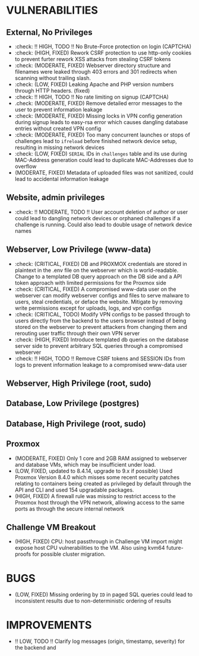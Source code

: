# VULNERABILITIES

## External, No Privileges
- :check: !! HIGH, TODO !! No Brute-Force protection on login (CAPTCHA)
- :check: (HIGH, FIXED) Rework CSRF protection to use http-only cookies to prevent furter rework XSS attacks from stealing CSRF tokens
- :check: (MODERATE, FIXED) Webserver directory structure and filenames were leaked through 403 errors and 301 redirects when scanning without trailing slash.
- :check: (LOW, FIXED) Leaking Apache and PHP version numbers through HTTP headers. (fixed)
- :check: !! HIGH, TODO !! No rate limiting on signup (CAPTCHA)
- .check: (MODERATE, FIXED) Remove detailed error messages to the user to prevent information leakage
- :check: (MODERATE, FIXED) Missing locks in VPN config generation during signup leads to easy-rsa error which causes dangling database entries without created VPN config
- :check: (MODERATE, FIXED) Too many concurrent launches or stops of challenges lead to `ifreload` before finished network device setup, resulting in missing network devices
- :check: (LOW, FIXED) `SERIAL` IDs in `challenges` table and its use during MAC-Address generation could lead to duplicate MAC-Addresses due to overflow
- (MODERATE, FIXED) Metadata of uploaded files was not sanitized, could lead to accidental information leakage

## Website, admin privileges
- :check: !! MODERATE, TODO !! User account deletion of author or user could lead to dangling network devices or orphaned challenges if a challenge is running. Could also lead to double usage of network device names


## Webserver, Low Privilege (www-data)
- :check: (CRITICAL, FIXED) DB and PROXMOX credentials are stored in plaintext in the .env file on the webserver which is world-readable. Change to a templated DB query approach on the DB side and a API token approach with limited permissions for the Proxmox side
- :check: (CRITICAL, FIXED) A compromised www-data user on the webserver can modify webserver configs and files to serve malware to users, steal credentials, or deface the website. Mitigate by removing write permissions except for uploads, logs, and vpn configs
- :check: (CRITICAL, TODO) Modify VPN configs to be passed through to users directly from the backend to the users browser instead of being stored on the webserver to prevent attackers from changing them and rerouting user traffic through their own VPN server
- :check: (HIGH, FIXED) Introduce templated db queries on the database server side to prevent arbitrary SQL queries through a compromised webserver
- :check: !! HIGH, TODO !! Remove CSRF tokens and SESSION IDs from logs to prevent information leakage to a compromised www-data user


## Webserver, High Privilege (root, sudo)

## Database, Low Privilege (postgres)
## Database, High Privilege (root, sudo)

## Proxmox
- (MODERATE, FIXED) Only 1 core and 2GB RAM assigned to webserver and database VMs, which may be insufficient under load.
- (LOW, FIXED, updated to 8.4.14, upgrade to 9.x if possible) Used Proxmox Version 8.4.0 which misses some recent security patches relating to containers being created as privileged by default through the API and CLI and used 154 upgradable packages.
- (HIGH, FIXED) A firewall rule was missing to restrict access to the Proxmox host through the VPN network, allowing access to the same ports as through the secure internal network
## Challenge VM Breakout
- (HIGH, FIXED) CPU: host passthrough in Challenge VM import might expose host CPU vulnerabilities to the VM. Also using kvm64 future-proofs for possible cluster migration.


# BUGS
- (LOW, FIXED) Missing ordering by `ID` in paged SQL queries could lead to inconsistent results due to non-deterministic ordering of results


# IMPROVEMENTS
- !! LOW, TODO !! Clarify log messages (origin, timestamp, severity) for the backend and











